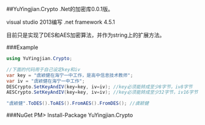 ##YuYingjian.Crypto
.Net的加密库0.0.1版。

visual studio 2013编写 .net framework 4.5.1

目前只是实现了DES和AES加密算法，并作为string上的扩展方法。

###Example
```cs
using YuYingjian.Crypto;

//下面的代码用于自己设定key和iv
var key = "虞颖健在海宁一中工作，是高中信息技术教师";
var iv = "虞颖健在海宁一中工作";
DESCrypto.SetKeyAndIV(key=key, iv=iv); //key必须能转成至少8字节，iv8字节
AESCrypto.SetKeyAndIV(key=key, iv=iv); //key必须能转成至少32字节，iv16字节

"虞颖健".ToDES().ToAES().FromAES().FromDES(); //虞颖健
```

###NuGet
PM> Install-Package YuYingjian.Crypto

